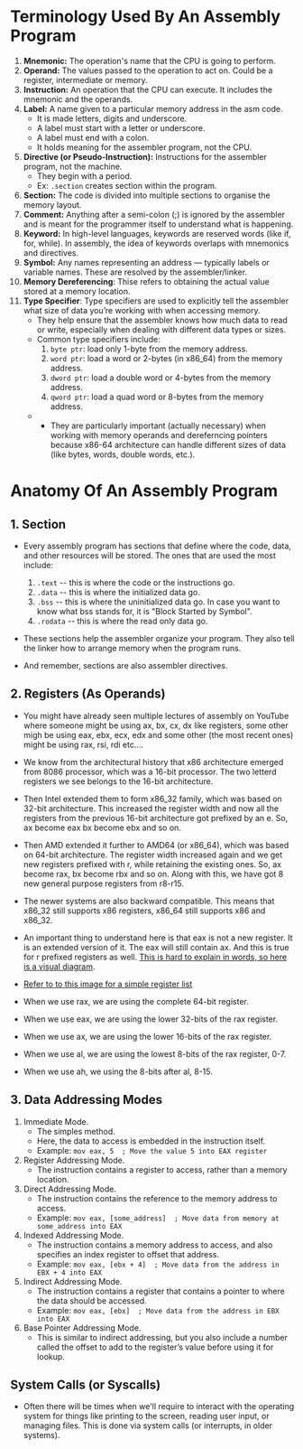 # Terminology Used By An Assembly Program
1. **Mnemonic:** The operation's name that the CPU is going to perform.
2. **Operand:** The values passed to the operation to act on. Could be a register, intermediate or memory.
3. **Instruction:** An operation that the CPU can execute. It includes the mnemonic and the operands.
4. **Label:** A name given to a particular memory address in the asm code. 
   + It is made letters, digits and underscore. 
   + A label must start with a letter or underscore.
   + A label must end with a colon.
   + It holds meaning for the assembler program, not the CPU.
5. **Directive (or Pseudo-Instruction):** Instructions for the assembler program, not the machine. 
   + They begin with a period.
   + Ex: `.section` creates section within the program.
6. **Section:** The code is divided into multiple sections to organise the memory layout.
7. **Comment:** Anything after a semi-colon (;) is ignored by the assembler and is meant for the programmer itself to understand what is happening.
8. **Keyword:** In high-level languages, keywords are reserved words (like if, for, while). In assembly, the idea of keywords overlaps with mnemonics and directives.
9. **Symbol:** Any names representing an address — typically labels or variable names. These are resolved by the assembler/linker.
10. **Memory Dereferencing**: Thise refers to obtaining the actual value stored at a memory location.
11. **Type Specifier**: Type specifiers are used to explicitly tell the assembler what size of data you’re working with when accessing memory.
    + They help ensure that the assembler knows how much data to read or write, especially when dealing with different data types or sizes.
    + Common type specifiers include:
      1. `byte ptr`: load only 1-byte from the memory address.
      2. `word ptr`: load a word or 2-bytes (in x86_64) from the memory address.
      3. `dword ptr`: load a double word or 4-bytes from the memory address.
      4. `qword ptr`: load a quad word or 8-bytes from the memory address.
    + + They are particularly important (actually necessary) when working with memory operands and dereferncing pointers because x86-64 architecture can handle different sizes of data (like bytes, words, double words, etc.).

# Anatomy Of An Assembly Program
## 1. Section
+ Every assembly program has sections that define where the code, data, and other resources will be stored. The ones that are used the most include:
  1. `.text` -- this is where the code or the instructions go.
  2. `.data` -- this is where the initialized data go.
  3. `.bss` -- this is where the uninitialized data go. In case you want to know what bss stands for, it is "Block Started by Symbol".
  4. `.rodata` -- this is where the read only data go.

+ These sections help the assembler organize your program. They also tell the linker how to arrange memory when the program runs.
+ And remember, sections are also assembler directives.

## 2. Registers (As Operands)
+ You might have already seen multiple lectures of assembly on YouTube where someone might be using ax, bx, cx, dx like registers, some other migh be using eax, ebx, ecx, edx and some other (the most recent ones) might be using rax, rsi, rdi etc....
+ We know from the architectural history that x86 architecture emerged from 8086 processor, which was a 16-bit processor. The two letterd registers we see belongs to the 16-bit architecture.
+ Then Intel extended them to form x86_32 family, which was based on 32-bit architecture. This increased the register width and now all the registers from the previous 16-bit architecture got prefixed by an e. So, ax become eax bx  become ebx and so on.
+ Then AMD extended it further to AMD64 (or x86_64), which was based on 64-bit architecture. The register width increased again and we get new registers prefixed with r, while retaining the existing ones. So, ax become rax, bx become rbx and so on. Along with this, we have got 8 new general purpose registers from r8-r15.
+ The newer systems are also backward compatible. This means that x86_32 still supports x86 registers, x86_64 still supports x86 and x86_32.
+ An important thing to understand here is that eax is not a new register. It is an extended version of it. The eax will still contain ax. And this is true for r prefixed registers as well. [This is hard to explain in words, so here is a visual diagram](https://miro.medium.com/v2/resize:fit:1100/format:webp/1*PSTOKsqSfpKLxrFEr2BY2Q.png).
+ [Refer to to this image for a simple register list](https://www.google.com/imgres?q=x86%2064%20rax%20register%20anatomy&imgurl=https%3A%2F%2Fwww.researchgate.net%2Fpublication%2F342043300%2Ffigure%2Ftbl1%2FAS%3A900496000827404%401591706385889%2FThe-sixteen-x86-64-general-purpose-registers-and-their-sub-registers.png&imgrefurl=https%3A%2F%2Fwww.researchgate.net%2Ffigure%2FThe-sixteen-x86-64-general-purpose-registers-and-their-sub-registers_tbl1_342043300&docid=xbGBS-ISu9YcPM&tbnid=iHb1hi27pi33ZM&vet=12ahUKEwjtu8-Zo4yNAxW7XmwGHfwTDG4QM3oECFoQAA..i&w=565&h=466&hcb=2&ved=2ahUKEwjtu8-Zo4yNAxW7XmwGHfwTDG4QM3oECFoQAA)

+ When we use rax, we are using the complete 64-bit register.
+ When we use eax, we are using the lower 32-bits of the rax register.
+ When we use ax, we are using the lower 16-bits of the rax register.
+ When we use al, we are using the lowest 8-bits of the rax register, 0-7.
+ When we use ah, we using the 8-bits after al, 8-15.

## 3. Data Addressing Modes
1. Immediate Mode.
   + The simples method.
   + Here, the data to access is embedded in the instruction itself.
   + Example: `mov eax, 5  ; Move the value 5 into EAX register`
2. Register Addressing Mode.
   + The instruction contains a register to access, rather than a memory location.
3. Direct Addressing Mode.
   + The instruction contains the reference to the memory address to access.
   + Example: `mov eax, [some_address]  ; Move data from memory at some_address into EAX`
4. Indexed Addressing Mode.
   + The instruction contains a memory address to access, and also specifies an index register to offset that address.
   + Example: `mov eax, [ebx + 4]  ; Move data from the address in EBX + 4 into EAX`
5. Indirect Addressing Mode.
   + The instruction contains a register that contains a pointer to where the data should be accessed.
   + Example: `mov eax, [ebx]  ; Move data from the address in EBX into EAX`
6. Base Pointer Addressing Mode.
   + This is similar to indirect addressing, but you also include a number called the offset to add to the register’s value before using it for lookup.

## System Calls (or Syscalls)
+ Often there will be times when we'll require to interact with the operating system for things like printing to the screen, reading user input, or managing files. This is done via system calls (or interrupts, in older systems).